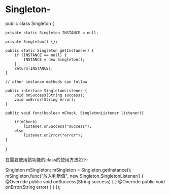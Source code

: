 # Singleton-

public class Singleton  {
 
    private static Singleton INSTANCE = null;

    private Singleton() {};
 
    public static Singleton getInstance() {
        if (INSTANCE == null) {
            INSTANCE = new Singleton();
        }
        return(INSTANCE);
    }
     
    // other instance methods can follow 
    
    public interface SingletonListener {
        void onSuccess(String success);
        void onError(String error);
    }
    
    public void func(boolean mCheck, SingletonListener listener){
          
        if(mCheck)
            listener.onSuccess("success");
        else
            listener.onError("error");
    }
}

在需要使用該功能的class的使用方法如下:

Singleton mSingleton;
mSingleton = Singleton.getInstance();
mSingleton.func("放入判斷值", new Singleton.SingletonListener() {
    @Override
    public void onSuccess(String success) {
    }
    @Override
    public void onError(String error) {
    }
});
